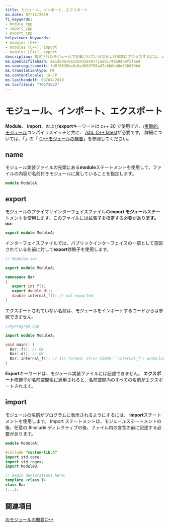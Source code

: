 ```yaml
---
title: モジュール、インポート、エクスポート
ms.date: 07/15/2019
f1_keywords:
- module_cpp
- import_cpp
- export_cpp
helpviewer_keywords:
- modules [C++]
- modules [C++], import
- modules [C++], export
description: 指定されたモジュールで定義されている型および関数にアクセスするには、import ステートメントを使用します。
ms.openlocfilehash: ee1d50a76a3304359c0771aa0174968439f5faa4
ms.sourcegitcommit: fd0f8839da5c6a3663798a47c6b0bb6e63b518bd
ms.translationtype: MT
ms.contentlocale: ja-JP
ms.lasthandoff: 09/04/2019
ms.locfileid: "70273622"
---
```

# <a name="module-import-export"></a>モジュール、インポート、エクスポート

**Module**、 **import**、および**export**キーワードは c++ 20 で使用でき、/[実験的: モジュール](../build/reference/experimental-module.md)コンパイラスイッチと共に、 [/std: C++ latest](../build/reference/std-specify-language-standard-version.md)が必要です。 詳細については、「」の「 [ C++モジュールの概要](modules-cpp.md)」を参照してください。

## <a name="module"></a>name

モジュール実装ファイルの先頭にある**module**ステートメントを使用して、ファイルの内容が名前付きモジュールに属していることを指定します。 

```cpp
module ModuleA;
```

## <a name="export"></a>export

モジュールのプライマリインターフェイスファイルの**export モジュール**ステートメントを使用します。このファイルには拡張子を指定する必要があり**ます。 ixx**:

```cpp
export module ModuleA;
```

インターフェイスファイルでは、パブリックインターフェイスの一部として意図されている名前に対して**export**修飾子を使用します。

```cpp
// ModuleA.ixx

export module ModuleA;

namespace Bar
{
   export int f();
   export double d();
   double internal_f(); // not exported
}
```

エクスポートされていない名前は、モジュールをインポートするコードからは参照できません。

```cpp
//MyProgram.cpp

import module ModuleA;

void main() {
  Bar::f(); // OK
  Bar::d(); // OK
  Bar::internal_f(); // Ill-formed: error C2065: 'internal_f': undeclared identifier
}
```

**Export**キーワードは、モジュール実装ファイルには記述できません。 **エクスポート**修飾子が名前空間名に適用されると、名前空間内のすべての名前がエクスポートされます。

## <a name="import"></a>import

モジュールの名前がプログラムに表示されるようにするには、 **import**ステートメントを使用します。 Import ステートメントは、モジュールステートメントの後、任意の #include ディレクティブの後、ファイル内の宣言の前に記述する必要があります。

```cpp
module ModuleA;

#include "custom-lib.h"
import std.core;
import std.regex;
import ModuleB;

// begin declarations here:
template <class T>
class Baz
{...};
```

## <a name="see-also"></a>関連項目

[のモジュールの概要C++](modules-cpp.md)
